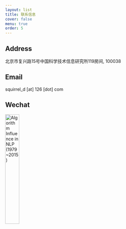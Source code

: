 ```yaml
---
layout: list
title: 联系信息
cover: false
menu: true
order: 5
---
```

## Address
北京市复兴路15号中国科学技术信息研究所119房间, 100038

## Email
squirrel_d [at] 126 [dot] com 

## Wechat
<img src="./wechat.jpg" alt="Algorithm Influence in NLP (1979~2015)" align="middle" width="30%"/>
